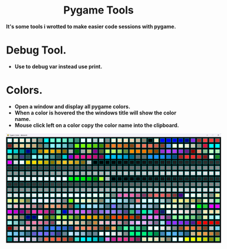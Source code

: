 <h1 align='center'>Pygame Tools</a></h1><p align='center'><b>


It's some tools i wrotted to make easier code sessions with pygame.

# Debug Tool.
- Use to debug var instead use print.

# Colors.
- Open a window and display all pygame colors.
- When a color is hovered the the windows title will show the color name.
- Mouse click left on a color copy the color name into the clipboard.
<p align="center" style="width:586px;height;288px;"><img src="Colors/screenshot.png"></p>